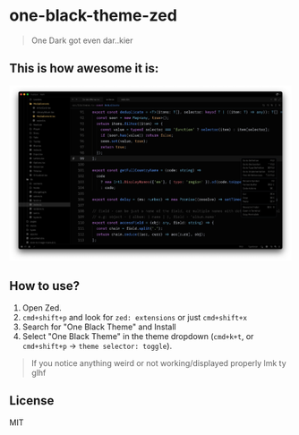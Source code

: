 # one-black-theme-zed
> One Dark got even dar..kier

## This is how awesome it is:
![Example](./example.png)

## How to use?
1. Open Zed.
2. `cmd+shift+p` and look for `zed: extensions` or just `cmd+shift+x`
3. Search for "One Black Theme" and Install
4. Select "One Black Theme" in the theme dropdown (`cmd+k+t`, or `cmd+shift+p` -> `theme selector: toggle`).

> If you notice anything weird or not working/displayed properly lmk ty glhf


## License

MIT
